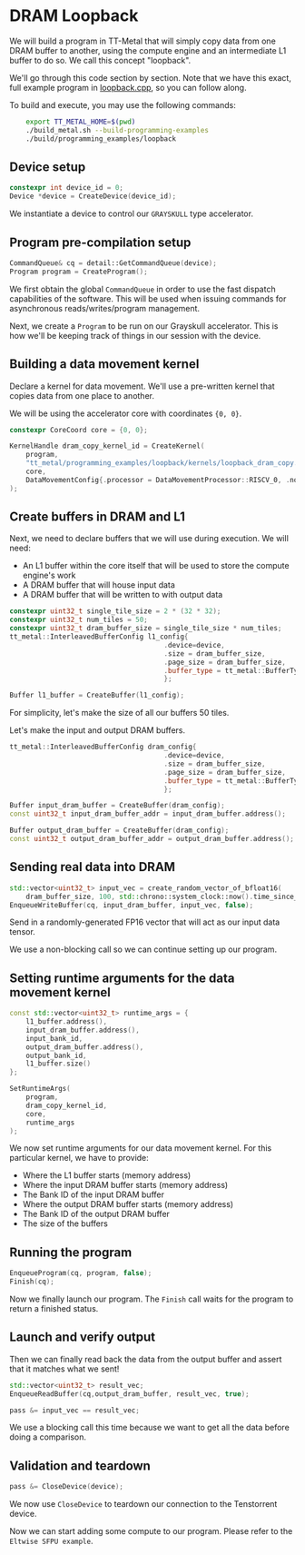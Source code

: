 # DRAM Loopback

We will build a program in TT-Metal that will simply copy data from one
DRAM buffer to another, using the compute engine and an intermediate L1
buffer to do so. We call this concept \"loopback\".

We\'ll go through this code section by section. Note that we have this exact, full example program in [loopback.cpp](../../../tt_metal/programming_examples/loopback/loopback.cpp), so you can follow along.

To build and execute, you may use the following commands:
```bash
    export TT_METAL_HOME=$(pwd)
    ./build_metal.sh --build-programming-examples
    ./build/programming_examples/loopback
```
## Device setup

``` cpp
constexpr int device_id = 0;
Device *device = CreateDevice(device_id);
```

We instantiate a device to control our `GRAYSKULL` type accelerator.

## Program pre-compilation setup

``` cpp
CommandQueue& cq = detail::GetCommandQueue(device);
Program program = CreateProgram();
```

We first obtain the global `CommandQueue` in order to use the fast dispatch capabilities of the software. This will be used when issuing commands for asynchronous reads/writes/program management.

Next, we create a `Program` to be run on our Grayskull accelerator. This is how we'll be keeping track of things in our session with the device.

## Building a data movement kernel

Declare a kernel for data movement. We'll use a pre-written kernel that copies data from one place to another.

We will be using the accelerator core with coordinates `{0, 0}`.

``` cpp
constexpr CoreCoord core = {0, 0};

KernelHandle dram_copy_kernel_id = CreateKernel(
    program,
    "tt_metal/programming_examples/loopback/kernels/loopback_dram_copy.cpp",
    core,
    DataMovementConfig{.processor = DataMovementProcessor::RISCV_0, .noc = NOC::RISCV_0_default}
);
```

## Create buffers in DRAM and L1

Next, we need to declare buffers that we will use during execution. We will need:

-   An L1 buffer within the core itself that will be used to store the
    compute engine\'s work
-   A DRAM buffer that will house input data
-   A DRAM buffer that will be written to with output data

``` cpp
constexpr uint32_t single_tile_size = 2 * (32 * 32);
constexpr uint32_t num_tiles = 50;
constexpr uint32_t dram_buffer_size = single_tile_size * num_tiles;
tt_metal::InterleavedBufferConfig l1_config{
                                      .device=device,
                                      .size = dram_buffer_size,
                                      .page_size = dram_buffer_size,
                                      .buffer_type = tt_metal::BufferType::L1
                                      };

Buffer l1_buffer = CreateBuffer(l1_config);
```

For simplicity, let's make the size of all our buffers 50 tiles.

Let's make the input and output DRAM buffers.

``` cpp
tt_metal::InterleavedBufferConfig dram_config{
                                      .device=device,
                                      .size = dram_buffer_size,
                                      .page_size = dram_buffer_size,
                                      .buffer_type = tt_metal::BufferType::DRAM
                                      };

Buffer input_dram_buffer = CreateBuffer(dram_config);
const uint32_t input_dram_buffer_addr = input_dram_buffer.address();

Buffer output_dram_buffer = CreateBuffer(dram_config);
const uint32_t output_dram_buffer_addr = output_dram_buffer.address();
```

## Sending real data into DRAM

``` cpp
std::vector<uint32_t> input_vec = create_random_vector_of_bfloat16(
    dram_buffer_size, 100, std::chrono::system_clock::now().time_since_epoch().count());
EnqueueWriteBuffer(cq, input_dram_buffer, input_vec, false);
```

Send in a randomly-generated FP16 vector that will act as our input data tensor.

We use a non-blocking call so we can continue setting up our program.

## Setting runtime arguments for the data movement kernel

``` cpp
const std::vector<uint32_t> runtime_args = {
    l1_buffer.address(),
    input_dram_buffer.address(),
    input_bank_id,
    output_dram_buffer.address(),
    output_bank_id,
    l1_buffer.size()
};

SetRuntimeArgs(
    program,
    dram_copy_kernel_id,
    core,
    runtime_args
);
```

We now set runtime arguments for our data movement kernel. For this
particular kernel, we have to provide:

-   Where the L1 buffer starts (memory address)
-   Where the input DRAM buffer starts (memory address)
-   The Bank ID of the input DRAM buffer
-   Where the output DRAM buffer starts (memory address)
-   The Bank ID of the output DRAM buffer
-   The size of the buffers

## Running the program

``` cpp
EnqueueProgram(cq, program, false);
Finish(cq);
```

Now we finally launch our program. The `Finish` call waits for the
program to return a finished status.

## Launch and verify output

Then we can finally read back the data from the output buffer and assert that it matches what we sent!

``` cpp
std::vector<uint32_t> result_vec;
EnqueueReadBuffer(cq,output_dram_buffer, result_vec, true);

pass &= input_vec == result_vec;
```

We use a blocking call this time because we want to get all the data before doing a comparison.

## Validation and teardown

``` cpp
pass &= CloseDevice(device);
```

We now use `CloseDevice` to teardown our connection to the Tenstorrent device.

Now we can start adding some compute to our program. Please refer to the `Eltwise SFPU example`.
